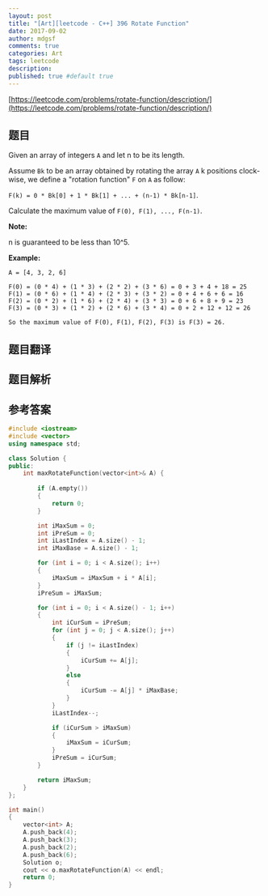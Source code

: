 ```yaml
---
layout: post
title: "[Art][leetcode - C++] 396 Rotate Function"
date: 2017-09-02
author: mdgsf
comments: true
categories: Art
tags: leetcode
description:
published: true #default true
---
```


[https://leetcode.com/problems/rotate-function/description/](https://leetcode.com/problems/rotate-function/description/)

## 题目

Given an array of integers `A` and let n to be its length.

Assume `Bk` to be an array obtained by rotating the array `A` k positions clock-wise, we define a "rotation function" `F` on `A` as follow:

`F(k) = 0 * Bk[0] + 1 * Bk[1] + ... + (n-1) * Bk[n-1]`.

Calculate the maximum value of `F(0), F(1), ..., F(n-1)`.

**Note:**

n is guaranteed to be less than 10^5.

**Example:**

```
A = [4, 3, 2, 6]

F(0) = (0 * 4) + (1 * 3) + (2 * 2) + (3 * 6) = 0 + 3 + 4 + 18 = 25
F(1) = (0 * 6) + (1 * 4) + (2 * 3) + (3 * 2) = 0 + 4 + 6 + 6 = 16
F(2) = (0 * 2) + (1 * 6) + (2 * 4) + (3 * 3) = 0 + 6 + 8 + 9 = 23
F(3) = (0 * 3) + (1 * 2) + (2 * 6) + (3 * 4) = 0 + 2 + 12 + 12 = 26

So the maximum value of F(0), F(1), F(2), F(3) is F(3) = 26.
```

## 题目翻译

## 题目解析

## 参考答案

```c++
#include <iostream>
#include <vector>
using namespace std;

class Solution {
public:
	int maxRotateFunction(vector<int>& A) {
		
		if (A.empty())
		{
			return 0;
		}

		int iMaxSum = 0;
		int iPreSum = 0;
		int iLastIndex = A.size() - 1;
		int iMaxBase = A.size() - 1;

		for (int i = 0; i < A.size(); i++)
		{
			iMaxSum = iMaxSum + i * A[i];
		}
		iPreSum = iMaxSum;

		for (int i = 0; i < A.size() - 1; i++)
		{
			int iCurSum = iPreSum;
			for (int j = 0; j < A.size(); j++)
			{
				if (j != iLastIndex)
				{
					iCurSum += A[j];
				}
				else
				{
					iCurSum -= A[j] * iMaxBase;
				}
			}
			iLastIndex--;

			if (iCurSum > iMaxSum)
			{
				iMaxSum = iCurSum;
			}
			iPreSum = iCurSum;
		}

		return iMaxSum;
	}
};

int main()
{
	vector<int> A;
	A.push_back(4);
	A.push_back(3);
	A.push_back(2);
	A.push_back(6);
	Solution o;
	cout << o.maxRotateFunction(A) << endl;
	return 0;
}
```

